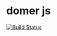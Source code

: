 domer js
========

[![Build Status](https://travis-ci.org/staticfunction/domer.svg?branch=master)](https://travis-ci.org/staticfunction/domer)

